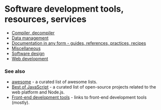 # Software development tools, resources, services

* [Compiler, decompiler](https://github.com/gamtiq/dev-tools/blob/master/compiler.md)
* [Data management](https://github.com/gamtiq/dev-tools/blob/master/data.md)
* [Documentation in any form - guides, references, practices, recipes](https://github.com/gamtiq/dev-tools/blob/master/doc.md)
* [Miscellaneous](https://github.com/gamtiq/dev-tools/blob/master/misc.md)
* [Software design](https://github.com/gamtiq/dev-tools/blob/master/design.md)
* [Web development](https://github.com/gamtiq/dev-tools/blob/master/web.md)

### See also
* [awesome](https://awesome.re/) - a curated list of awesome lists.
* [Best of JavaScript](https://bestofjs.org/) - a curated list of open-source projects related to the web platform and Node.js.
* [Front-end development tools](https://github.com/gamtiq/frontend-tools) - links to front-end development tools (mostly).

